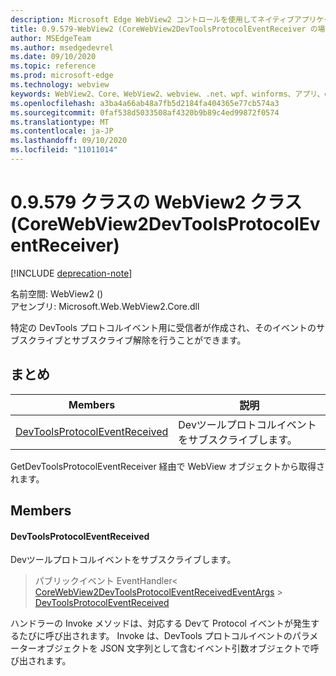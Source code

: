 ```yaml
---
description: Microsoft Edge WebView2 コントロールを使用してネイティブアプリケーションに web 技術 (HTML、CSS、JavaScript) を埋め込む
title: 0.9.579-WebView2 (CoreWebView2DevToolsProtocolEventReceiver の場合)
author: MSEdgeTeam
ms.author: msedgedevrel
ms.date: 09/10/2020
ms.topic: reference
ms.prod: microsoft-edge
ms.technology: webview
keywords: WebView2、Core、WebView2、webview、.net、wpf、winforms、アプリ、edge、CoreWebView2、CoreWebView2Controller、browser control、edge html、Microsoft の WebView2。 CoreWebView2DevToolsProtocolEventReceiver。
ms.openlocfilehash: a3ba4a66ab48a7fb5d2184fa404365e77cb574a3
ms.sourcegitcommit: 0faf538d5033508af4320b9b89c4ed99872f0574
ms.translationtype: MT
ms.contentlocale: ja-JP
ms.lasthandoff: 09/10/2020
ms.locfileid: "11011014"
---
```

# 0.9.579 クラスの WebView2 クラス (CoreWebView2DevToolsProtocolEventReceiver) 

[!INCLUDE [deprecation-note](../../includes/deprecation-note.md)]

名前空間: WebView2 () \
アセンブリ: Microsoft.Web.WebView2.Core.dll

特定の DevTools プロトコルイベント用に受信者が作成され、そのイベントのサブスクライブとサブスクライブ解除を行うことができます。

## まとめ

 Members                        | 説明
--------------------------------|---------------------------------------------
[DevToolsProtocolEventReceived](#devtoolsprotocoleventreceived) | Devツールプロトコルイベントをサブスクライブします。

GetDevToolsProtocolEventReceiver 経由で WebView オブジェクトから取得されます。

## Members

#### DevToolsProtocolEventReceived 

Devツールプロトコルイベントをサブスクライブします。

> パブリックイベント EventHandler< [CoreWebView2DevToolsProtocolEventReceivedEventArgs](microsoft-web-webview2-core-corewebview2devtoolsprotocoleventreceivedeventargs.md)  >  [DevToolsProtocolEventReceived](#devtoolsprotocoleventreceived)

ハンドラーの Invoke メソッドは、対応する Devて Protocol イベントが発生するたびに呼び出されます。 Invoke は、DevTools プロトコルイベントのパラメーターオブジェクトを JSON 文字列として含むイベント引数オブジェクトで呼び出されます。

